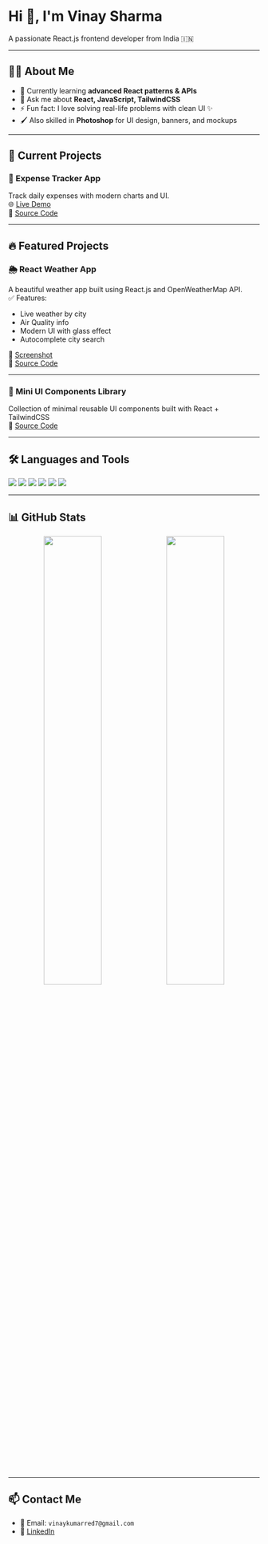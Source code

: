 # Hi 👋, I'm Vinay Sharma  
A passionate React.js frontend developer from India 🇮🇳

---

## 👨‍💻 About Me  
- 🌱 Currently learning **advanced React patterns & APIs**  
- 💬 Ask me about **React, JavaScript, TailwindCSS**  
- ⚡ Fun fact: I love solving real-life problems with clean UI ✨  
- 🖌️ Also skilled in **Photoshop** for UI design, banners, and mockups

---

## 🔨 Current Projects

### 🧾 Expense Tracker App  
Track daily expenses with modern charts and UI.  
🌐 [Live Demo](https://expense-tracker-six-weld-74.vercel.app)  
📂 [Source Code](https://github.com/visiblevinay/expense-tracker)

---

## 🔥 Featured Projects

### 🌦️ React Weather App  
A beautiful weather app built using React.js and OpenWeatherMap API.  
✅ Features:
- Live weather by city
- Air Quality info
- Modern UI with glass effect
- Autocomplete city search

🔗 [Screenshot](https://github.com/visiblevinay/Reactjs-Weather-App/blob/main/preview.png?raw=true)  
📂 [Source Code](https://github.com/visiblevinay/weather-app)

---

### 🧰 Mini UI Components Library  
Collection of minimal reusable UI components built with React + TailwindCSS  
📂 [Source Code](https://github.com/visiblevinay/ui-components)

---

## 🛠️ Languages and Tools  
<p align="left">
  <img src="https://img.shields.io/badge/React-20232A?style=flat&logo=react&logoColor=61DAFB"/>
  <img src="https://img.shields.io/badge/Tailwind_CSS-38B2AC?style=flat&logo=tailwind-css&logoColor=white"/>
  <img src="https://img.shields.io/badge/JavaScript-yellow?style=flat&logo=javascript&logoColor=black"/>
  <img src="https://img.shields.io/badge/HTML5-E34F26?style=flat&logo=html5&logoColor=white"/>
  <img src="https://img.shields.io/badge/CSS3-1572B6?style=flat&logo=css3&logoColor=white"/>
  <img src="https://img.shields.io/badge/Photoshop-31A8FF?style=flat&logo=adobe-photoshop&logoColor=white"/>
</p>

---

## 📊 GitHub Stats  
<p align="center">
  <img src="https://github-readme-stats.vercel.app/api?username=visiblevinay&show_icons=true&theme=radical" width="48%"/>
  <img src="https://github-readme-streak-stats.herokuapp.com?user=visiblevinay&theme=radical" width="48%"/>
</p>

---

## 📫 Contact Me  
- 📧 Email: `vinaykumarred7@gmail.com`  
- 🔗 [LinkedIn](https://www.linkedin.com/in/vinay-kumar-5a22b0228/)
